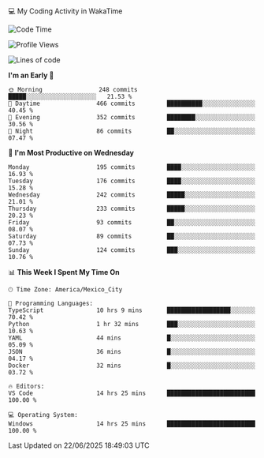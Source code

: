 💻 My Coding Activity in WakaTime
<!--START_SECTION:waka-->
![Code Time](http://img.shields.io/badge/Code%20Time-517%20hrs%2013%20mins-blue)

![Profile Views](http://img.shields.io/badge/Profile%20Views-0-blue)

![Lines of code](https://img.shields.io/badge/From%20Hello%20World%20I%27ve%20Written-2.2%20million%20lines%20of%20code-blue)

**I'm an Early 🐤** 

```text
🌞 Morning                248 commits         █████░░░░░░░░░░░░░░░░░░░░   21.53 % 
🌆 Daytime                466 commits         ██████████░░░░░░░░░░░░░░░   40.45 % 
🌃 Evening                352 commits         ████████░░░░░░░░░░░░░░░░░   30.56 % 
🌙 Night                  86 commits          ██░░░░░░░░░░░░░░░░░░░░░░░   07.47 % 
```
📅 **I'm Most Productive on Wednesday** 

```text
Monday                   195 commits         ████░░░░░░░░░░░░░░░░░░░░░   16.93 % 
Tuesday                  176 commits         ████░░░░░░░░░░░░░░░░░░░░░   15.28 % 
Wednesday                242 commits         █████░░░░░░░░░░░░░░░░░░░░   21.01 % 
Thursday                 233 commits         █████░░░░░░░░░░░░░░░░░░░░   20.23 % 
Friday                   93 commits          ██░░░░░░░░░░░░░░░░░░░░░░░   08.07 % 
Saturday                 89 commits          ██░░░░░░░░░░░░░░░░░░░░░░░   07.73 % 
Sunday                   124 commits         ███░░░░░░░░░░░░░░░░░░░░░░   10.76 % 
```


📊 **This Week I Spent My Time On** 

```text
🕑︎ Time Zone: America/Mexico_City

💬 Programming Languages: 
TypeScript               10 hrs 9 mins       ██████████████████░░░░░░░   70.42 % 
Python                   1 hr 32 mins        ███░░░░░░░░░░░░░░░░░░░░░░   10.63 % 
YAML                     44 mins             █░░░░░░░░░░░░░░░░░░░░░░░░   05.09 % 
JSON                     36 mins             █░░░░░░░░░░░░░░░░░░░░░░░░   04.17 % 
Docker                   32 mins             █░░░░░░░░░░░░░░░░░░░░░░░░   03.72 % 

🔥 Editors: 
VS Code                  14 hrs 25 mins      █████████████████████████   100.00 % 

💻 Operating System: 
Windows                  14 hrs 25 mins      █████████████████████████   100.00 % 
```


 Last Updated on 22/06/2025 18:49:03 UTC
<!--END_SECTION:waka-->
